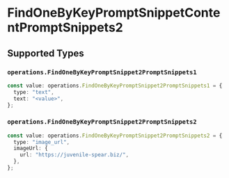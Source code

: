# FindOneByKeyPromptSnippetContentPromptSnippets2


## Supported Types

### `operations.FindOneByKeyPromptSnippet2PromptSnippets1`

```typescript
const value: operations.FindOneByKeyPromptSnippet2PromptSnippets1 = {
  type: "text",
  text: "<value>",
};
```

### `operations.FindOneByKeyPromptSnippet2PromptSnippets2`

```typescript
const value: operations.FindOneByKeyPromptSnippet2PromptSnippets2 = {
  type: "image_url",
  imageUrl: {
    url: "https://juvenile-spear.biz/",
  },
};
```

